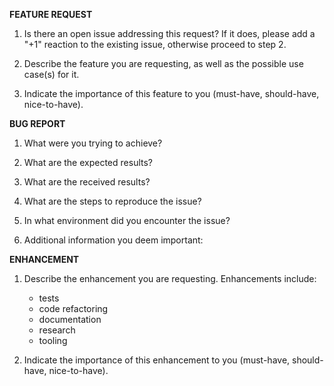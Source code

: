 <!--
The GitHub issue tracker is for bug reports and feature requests. General support can be found at
the following locations:

- Google group - https://groups.google.com/forum/#!forum/mainflux
- Gitter - https://gitter.im/mainflux/mainflux
-->

**FEATURE REQUEST**

1. Is there an open issue addressing this request? If it does, please add a "+1" reaction to the
   existing issue, otherwise proceed to step 2.

2. Describe the feature you are requesting, as well as the possible use case(s) for it.

3. Indicate the importance of this feature to you (must-have, should-have, nice-to-have).

**BUG REPORT**

1. What were you trying to achieve?

2. What are the expected results?

3. What are the received results?

4. What are the steps to reproduce the issue?

5. In what environment did you encounter the issue?

6. Additional information you deem important:

**ENHANCEMENT**
1. Describe the enhancement you are requesting. Enhancements include:
   - tests
   - code refactoring
   - documentation
   - research
   - tooling

2. Indicate the importance of this enhancement to you (must-have, should-have, nice-to-have).
